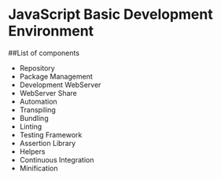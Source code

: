 # JavaScript Basic Development Environment

##List of components

* Repository
* Package Management
* Development WebServer
* WebServer Share
* Automation
* Transpiling
* Bundling
* Linting
* Testing Framework
* Assertion Library
* Helpers
* Continuous Integration
* Minification


